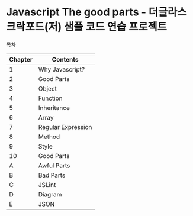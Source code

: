 # Javascript The good parts - 더글라스 크락포드(저) 샘플 코드 연습 프로젝트

목차

| Chapter | Contents |
| --- | --- |
| 1 | Why Javascript? |
| 2 | Good Parts |
| 3 | Object |
| 4 | Function |
| 5 | Inheritance |
| 6 | Array |
| 7 | Regular Expression |
| 8 | Method |
| 9 | Style |
| 10 | Good Parts |
| A | Awful Parts |
| B | Bad Parts |
| C | JSLint |
| D | Diagram |
| E | JSON |